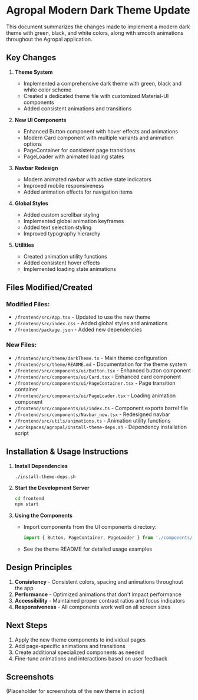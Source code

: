 # Agropal Modern Dark Theme Update

This document summarizes the changes made to implement a modern dark theme with green, black, and white colors, along with smooth animations throughout the Agropal application.

## Key Changes

1. **Theme System**
   - Implemented a comprehensive dark theme with green, black and white color scheme
   - Created a dedicated theme file with customized Material-UI components
   - Added consistent animations and transitions

2. **New UI Components**
   - Enhanced Button component with hover effects and animations
   - Modern Card component with multiple variants and animation options
   - PageContainer for consistent page transitions
   - PageLoader with animated loading states

3. **Navbar Redesign**
   - Modern animated navbar with active state indicators
   - Improved mobile responsiveness
   - Added animation effects for navigation items

4. **Global Styles**
   - Added custom scrollbar styling
   - Implemented global animation keyframes
   - Added text selection styling
   - Improved typography hierarchy

5. **Utilities**
   - Created animation utility functions
   - Added consistent hover effects
   - Implemented loading state animations

## Files Modified/Created

### Modified Files:
- `/frontend/src/App.tsx` - Updated to use the new theme
- `/frontend/src/index.css` - Added global styles and animations
- `/frontend/package.json` - Added new dependencies

### New Files:
- `/frontend/src/theme/darkTheme.ts` - Main theme configuration
- `/frontend/src/theme/README.md` - Documentation for the theme system
- `/frontend/src/components/ui/Button.tsx` - Enhanced button component
- `/frontend/src/components/ui/Card.tsx` - Enhanced card component  
- `/frontend/src/components/ui/PageContainer.tsx` - Page transition container
- `/frontend/src/components/ui/PageLoader.tsx` - Loading animation component
- `/frontend/src/components/ui/index.ts` - Component exports barrel file
- `/frontend/src/components/Navbar_new.tsx` - Redesigned navbar
- `/frontend/src/utils/animations.ts` - Animation utility functions
- `/workspaces/agropal/install-theme-deps.sh` - Dependency installation script

## Installation & Usage Instructions

1. **Install Dependencies**
   ```bash
   ./install-theme-deps.sh
   ```

2. **Start the Development Server**
   ```bash
   cd frontend
   npm start
   ```

3. **Using the Components**
   - Import components from the UI components directory:
     ```javascript
     import { Button, PageContainer, PageLoader } from './components/ui';
     ```
   - See the theme README for detailed usage examples

## Design Principles

1. **Consistency** - Consistent colors, spacing and animations throughout the app
2. **Performance** - Optimized animations that don't impact performance
3. **Accessibility** - Maintained proper contrast ratios and focus indicators
4. **Responsiveness** - All components work well on all screen sizes

## Next Steps

1. Apply the new theme components to individual pages
2. Add page-specific animations and transitions
3. Create additional specialized components as needed
4. Fine-tune animations and interactions based on user feedback

## Screenshots

(Placeholder for screenshots of the new theme in action)
